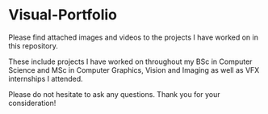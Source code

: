 # Visual-Portfolio
Please find attached images and videos to the projects I have worked on in this repository.

These include projects I have worked on throughout my BSc in Computer Science and MSc in Computer Graphics, Vision and Imaging as well as VFX internships I attended.

Please do not hesitate to ask any questions. Thank you for your consideration!
